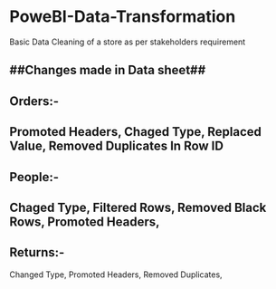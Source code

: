 # PoweBI-Data-Transformation
Basic Data Cleaning of a store as per stakeholders requirement

##Changes made in Data sheet##
-----------------------------
Orders:-
-----------------------------
Promoted Headers,
Chaged Type,
Replaced Value,
Removed Duplicates In Row ID
-----------------------------
People:-
-----------------------------
Chaged Type,
Filtered Rows,
Removed Black Rows,
Promoted Headers,
-----------------------------
Returns:-
-----------------------------
Changed Type,
Promoted Headers,
Removed Duplicates,



